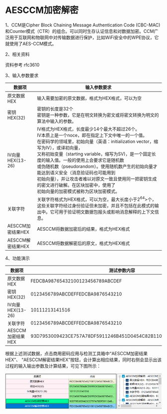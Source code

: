 # AESCCM加密解密

1、CCM是Cipher Block Chaining Message Authentication Code (CBC-MAC)和Counter模式（CTR）的组合。可以同时生存认证信息和对数据加密。CCM广泛用于互联网和物联网中对传输数据进行保护，比如WiFi安全中的WPE协议，它就使用了AES-CCM模式。

2、相关资料

资料参考 rfc3610

3、输入参数要求

| 数据项            | 输入参数要求                                                 |
| ----------------- | ------------------------------------------------------------ |
| 原文数据HEX       | 输入需要加密的原文数据，格式为HEX格式，可以为空              |
| 密钥HEX(32)       | 密钥的长度是32个<br/>密钥是一种参数，它是在明文转换为密文或将密文转换为明文的算法中输入的参数。 |
| IV向量HEX(13-26)  | IV格式为HEX格式，长度最少14个最大不超过26个。<br/>IV本质上是一个noce，即在指定上下文中唯一的一个值。<br/>在密码学的领域里，初始向量（英语：initialization vector，缩写为IV），或译初向量，<br/>又称初始变量（starting variable，缩写为SV)，是一个固定长度的输入值。一般的使用上会要求它是随机数<br/>或伪随机数（pseudorandom）。使用随机数产生的初始向量才能达到语义安全（消息验证码也可能用到<br/>初始向量），并让攻击者难以对原文一致且使用同一把密钥生成的密文进行破解。在区块加密中，使用了<br/>初始向量的加密模式被称为区块加密模式。 |
| 关联字符          | 关联字符格式为HEX格式，可以为空，最大长度小于2<sup>64</sup>>个，这些关联字符经过身份验证但未加密，并且不包括在此模式的输出中。它可用于验证明文数据包报头或影响消息解释的上下文信息。 |
| AESCCM加密结果HEX | AESCCM将数据加密后的结果，格式为HEX格式                      |
| AESCCM解密结果HEX | AESCCM将数据解密后的原文，格式为HEX格式                      |

4、功能演示

| 数据项            | 测试参数内容                                                 |
| ----------------- | ------------------------------------------------------------ |
| 原文数据HEX       | FEDCBA98765432100123456789ABCDEF                             |
| 密钥HEX(32)       | 0123456789ABCDEFFEDCBA9876543210                             |
| IV向量HEX(13-26)  | 10111213141516                                               |
| 关联字符          | 0123456789ABCDEFFEDCBA9876543210                             |
| AESCCM加密结果HEX | 93D7953009423CE757A78DF5911246B451D0454C82B1109CAFDE0DE2A3345A4F |

根据上述测试数据，点击商用密码应用与检测工具箱中“AESCCM加密结果HEX”、 “AESCCM解密结果HEX”按钮，会计算出相应结果，同时右侧会显示出该过程的输入输出参数及计算结果，可见下图所示：

![AESCCM](../image/AESCCM.png)